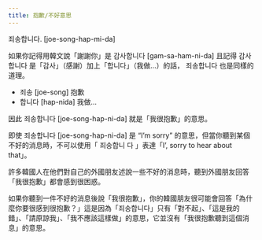 ```yaml
---
title: 抱歉/不好意思
---
```


죄송합니다. [joe-song-hap-mi-da] 

如果你記得用韓文說「謝謝你」是 감사합니다 [gam-sa-ham-ni-da] 且記得 감사합니다 是「감사」（感謝）加上「합니다」（我做...）的話， 죄송합니다 也是同樣的道理。

- 죄송 [joe-song] 抱歉
- 합니다 [hap-nida] 我做...

因此 죄송합니다 [joe-song-hap-ni-da] 就是「我很抱歉」的意思。

即使 죄송합니다 [joe-song-hap-ni-da] 是 “I’m sorry” 的意思，但當你聽到某個不好的消息時，不可以使用「 죄송합니 다 」表達「I’, sorry to hear about that」。

許多韓國人在他們對自己的外國朋友述說一些不好的消息時，聽到外國朋友回答「我很抱歉」都會感到很困惑。

如果你聽到一件不好的消息後說「我很抱歉」，你的韓國朋友很可能會回答「為什麼你要很感到很抱歉？」這是因為「죄송합니다」只有「對不起」、「這是我的錯」、「請原諒我」、「我不應該這樣做」的意思，它並沒有「我很抱歉聽到這個消息」的意思。
